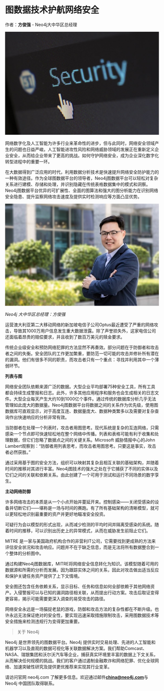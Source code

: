 # 图数据技术护航网络安全

作者：**方俊强** - Neo4j大中华区总经理

![Free Security Logo Stock Photo](news-graph-tech-network-security/security-protection-anti-virus-software-60504.jpeg)

网络数字化及人工智能为许多行业来革命性的进步，但与此同时，网络安全领域产生的问题也日益严峻。人工智能进攻性风险和网络威胁领域的发展正在重新定义企业安全，从而给企业带来了更高的挑战。如何守护网络安全，成为企业深化数字化转型进程中的重要一环。

在大数据得到广泛应用的时代，利用数据分析技术是快速提升网络安全防护能力的一种有效途径。作为全球图数据平台的领导者，Neo4j图数据平台可以轻松对复杂关系进行建模、存储和处理，并识别隐藏在传统表格数据集中的模式和洞察。Neo4j图数据平台优异的可扩展性、全面的图算法和强大的图分析能力在识别网络安全隐患、提升监察网络攻击速度及提供实时检测响应等方面凸显优势。

![img](news-graph-tech-network-security/auto-orient,1.jpeg)

*Neo4j 大中华区总经理：方俊强*

运营澳大利亚第二大移动网络的新加坡电信子公司Optus最近遭受了严重的网络攻击，导致其1000万用户信息发生重大数据泄露。除了声誉损失外，这家电信公司还面临着昂贵的赔偿要求，并且收到了数百万美元的赎金要求。

传统企业级安全和预防网络犯罪的方法显然不再奏效。部分问题在于防御者和攻击者之间的失衡。安全团队的工作更加繁重，要防范一切可能的攻击并修补所有潜在的漏洞。他们有很多不同的职责，而攻击者只有一个重点：寻找并利用其中一个薄弱环节。

**列表与图**

网络安全团队依赖来源广泛的数据。大型企业平均部署75种安全工具，所有工具都会持续生成警报和日志。此外，许多其他应用程序和服务也会生成相关的日志文件。大型企业每天产生大约10到1000亿个事件。通过传统的数据库分析几乎无法管理如此庞大的数据量。Neo4j图数据平台将数据之间的关系作为优先级，使用图数据库可直观显示，对于高度互连、数据量庞大、数据种类繁多以及需要对复杂查询作出快速响应的分析非常有效。

当防御者在处理一个列表时，攻击者用图思考。现代系统是复杂的互连网络，只需感染一个节点即可快速轻松地在整个网络中传播。列表和表格可能有利于收集和处理数据，但它们忽略了数据点之间的关键关系。Microsoft 威胁情报中心的John Lambert观察到：“防御者用列表思考，而攻击者用图思考。只要这是事实，攻击者必然获胜。”

通过采用基于图的安全方法，组织可以映射其复杂且相互关联的基础架构，并随着时间的推移对其进行丰富。Neo4j图技术的强大之处在于它捕获了不同的实体以及它们之间的关联和依赖关系。由此创建了一个可用于测试和运行不同场景的数字孪生。

**主动网络防御**

许多网络攻击的本质是从一个小点开始并蔓延开来。控制感染——关闭受感染的设备并切断它们——堪称是一场与时间的赛跑。有了所有基础架构的清晰模型，就可以更轻松地识别最重要的资产并更好地瞄准安全投资。

可疑行为会以模型的形式出现，从而减少检测的平均时间并隔离受感染的系统。随着时间的推移，可以识别出历史上的异常模式，从而在威胁发生前阻止它们。

MITRE 是一家与美国政府机构合作的非营利IT公司，它需要找到更成熟的方法来评估安全状况和攻击响应。问题并不在于缺乏信息，而是无法将所有数据整合到一个整体的分析图中。

通过构建Neo4j图数据库，MITRE将网络安全信息转化为知识。该模型随着可用的数据源和所需的分析而发展。因为跟踪实体之间的关系，因此对攻击做出适当反应和保护关键任务资产提供了上下文情境。

安全图还包含任务依赖关系，显示目标、任务和信息如何全部依赖于其他网络资产。入侵警报可以与已知的漏洞路径相关联，从而提出行动方案。攻击后取证变得更容易，揭示可能需要更深入调查的易受攻击的路径。

网络安全永远是一场猫捉老鼠的游戏，防御和攻击方法的复杂性都在不断升级。也许永远无法保证绝对的安全性，要实现迅速采取措施限制攻击，采用图数据技术等安全措施来检测违规行为变得更加重要。

> 关于 Neo4j

Neo4j 是世界领先的图数据平台。Neo4j 提供实时交易处理、先进的人工智能和机器学习以及直观的数据可视化等关联数据解决方案。我们帮助Comcast、NASA、瑞银集团和沃尔沃汽车等企业，捕获真实环境里丰富的数据上下文关系，从而解决任何规模的挑战。我们的客户通过遏制金融欺诈和网络犯罪、优化全球网络、加速突破性研究及提供更优推荐来实现其行业变革。

请访问官网 neo4j.com 了解更多信息。欢迎通过邮件**china@neo4j.com**与 Neo4j 中国团队取得联系。